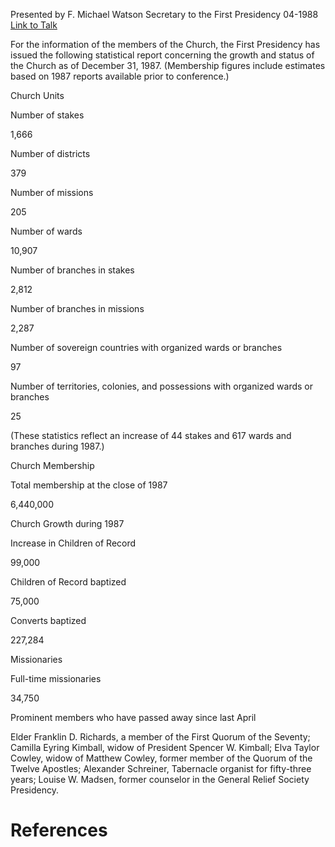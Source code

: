 Presented by F. Michael Watson
Secretary to the First Presidency
04-1988
[Link to Talk](https://www.churchofjesuschrist.org/study/general-conference/1988/04/statistical-report-1987?lang=eng)

For the information of the members of the Church, the First Presidency has issued the following statistical report concerning the growth and status of the Church as of December 31, 1987. (Membership figures include estimates based on 1987 reports available prior to conference.)





Church Units





Number of stakes



1,666



Number of districts



379



Number of missions



205



Number of wards



10,907



Number of branches in stakes



2,812



Number of branches in missions



2,287



Number of sovereign countries with organized wards or branches



97



Number of territories, colonies, and possessions with organized wards or branches



25



(These statistics reflect an increase of 44 stakes and 617 wards and branches during 1987.)







Church Membership





Total membership at the close of 1987



6,440,000









Church Growth during 1987





Increase in Children of Record



99,000



Children of Record baptized



75,000



Converts baptized



227,284









Missionaries





Full-time missionaries



34,750









Prominent members who have passed away since last April



Elder Franklin D. Richards, a member of the First Quorum of the Seventy; Camilla Eyring Kimball, widow of President Spencer W. Kimball; Elva Taylor Cowley, widow of Matthew Cowley, former member of the Quorum of the Twelve Apostles; Alexander Schreiner, Tabernacle organist for fifty-three years; Louise W. Madsen, former counselor in the General Relief Society Presidency.

# References
